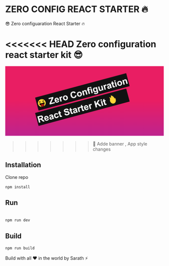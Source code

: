 # ZERO CONFIG REACT STARTER :fire:
:sunglasses: Zero configuaration React Starter 🔥

<<<<<<< HEAD
Zero configuration react starter kit :sunglasses:
=======
![Zero configuaration React Starter](banner.png)
>>>>>>> :poop: Adde banner , App style changes

## Installation 
Clone repo

```bash
npm install
```

## Run 
```bash

npm run dev

```

## Build 

```bash
npm run build
```



Build with all :heart: in the world by Sarath :zap:
